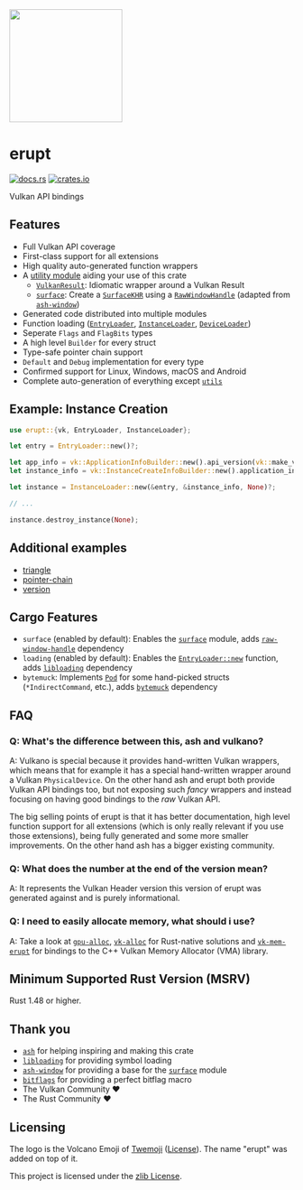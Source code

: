<img src="https://gitlab.com/Friz64/erupt/-/raw/main/logo.svg" height=200>

# erupt

[![docs.rs](https://docs.rs/erupt/badge.svg)](https://docs.rs/erupt)
[![crates.io](https://img.shields.io/crates/v/erupt.svg)](https://crates.io/crates/erupt)

Vulkan API bindings

## Features

- Full Vulkan API coverage
- First-class support for all extensions
- High quality auto-generated function wrappers
- A [utility module] aiding your use of this crate
  - [`VulkanResult`]: Idiomatic wrapper around a Vulkan Result
  - [`surface`]: Create a [`SurfaceKHR`] using a [`RawWindowHandle`] (adapted from [`ash-window`])
- Generated code distributed into multiple modules
- Function loading ([`EntryLoader`], [`InstanceLoader`], [`DeviceLoader`])
- Seperate `Flags` and `FlagBits` types
- A high level `Builder` for every struct
- Type-safe pointer chain support
- `Default` and `Debug` implementation for every type
- Confirmed support for Linux, Windows, macOS and Android
- Complete auto-generation of everything except [`utils`]

## Example: Instance Creation

```rust ignore
use erupt::{vk, EntryLoader, InstanceLoader};

let entry = EntryLoader::new()?;

let app_info = vk::ApplicationInfoBuilder::new().api_version(vk::make_version(1, 0, 0));
let instance_info = vk::InstanceCreateInfoBuilder::new().application_info(&app_info);

let instance = InstanceLoader::new(&entry, &instance_info, None)?;

// ...

instance.destroy_instance(None);
```

## Additional examples

- [triangle](https://gitlab.com/Friz64/erupt/-/blob/main/erupt_examples/src/bin/triangle.rs)
- [pointer-chain](https://gitlab.com/Friz64/erupt/-/blob/main/erupt_examples/src/bin/pointer_chain.rs)
- [version](https://gitlab.com/Friz64/erupt/-/blob/main/erupt_examples/src/bin/version.rs)

## Cargo Features

- `surface` (enabled by default): Enables the [`surface`] module, adds [`raw-window-handle`] dependency
- `loading` (enabled by default): Enables the [`EntryLoader::new`] function, adds [`libloading`] dependency
- `bytemuck`: Implements [`Pod`] for some hand-picked structs (`*IndirectCommand`, etc.), adds [`bytemuck`] dependency

## FAQ

### Q: What's the difference between this, ash and vulkano?

A: Vulkano is special because it provides hand-written Vulkan wrappers, which means that for example
it has a special hand-written wrapper around a Vulkan `PhysicalDevice`. On the other hand ash and
erupt both provide Vulkan API bindings too, but not exposing such _fancy_ wrappers and instead
focusing on having good bindings to the _raw_ Vulkan API.

The big selling points of erupt is that it has better documentation, high level function support for
all extensions (which is only really relevant if you use those extensions), being fully generated
and some more smaller improvements. On the other hand ash has a bigger existing community.

### Q: What does the number at the end of the version mean?

A: It represents the Vulkan Header version this version of erupt was generated against and is purely
informational.

### Q: I need to easily allocate memory, what should i use?

A: Take a look at [`gpu-alloc`](https://github.com/zakarumych/gpu-alloc),
[`vk-alloc`](https://github.com/hasenbanck/vk-alloc) for Rust-native
solutions and [`vk-mem-erupt`](https://github.com/HindrikStegenga/vk-mem-rs) for
bindings to the C++ Vulkan Memory Allocator (VMA) library.

## Minimum Supported Rust Version (MSRV)

Rust 1.48 or higher.

## Thank you

- [`ash`](https://crates.io/crates/ash) for helping inspiring and making this crate
- [`libloading`](https://crates.io/crates/libloading) for providing symbol loading
- [`ash-window`](https://crates.io/crates/ash-window) for providing a base for the [`surface`] module
- [`bitflags`](https://crates.io/crates/bitflags) for providing a perfect bitflag macro
- The Vulkan Community ❤️
- The Rust Community ❤️

## Licensing

The logo is the Volcano Emoji of [Twemoji](https://twemoji.twitter.com/) ([License](https://creativecommons.org/licenses/by/4.0/)). The name "erupt" was added on top of it.

This project is licensed under the [zlib License](https://gitlab.com/Friz64/erupt/-/blob/main/LICENSE).

[utility module]: https://docs.rs/erupt/%2A/erupt/utils/index.html
[`vulkanresult`]: https://docs.rs/erupt/%2A/erupt/utils/struct.VulkanResult.html
[`surface`]: https://docs.rs/erupt/%2A/erupt/utils/surface/index.html
[`surfacekhr`]: https://docs.rs/erupt/%2A/erupt/extensions/khr_surface/struct.SurfaceKHR.html
[`allocator`]: https://docs.rs/erupt/%2A/erupt/utils/allocator/index.html
[`rawwindowhandle`]: https://docs.rs/raw-window-handle/%2A/raw_window_handle/enum.RawWindowHandle.html
[`libloading`]: https://crates.io/crates/libloading
[`raw-window-handle`]: https://crates.io/crates/raw-window-handle
[`ash-window`]: https://crates.io/crates/ash-window
[`entryloader`]: https://docs.rs/erupt/%2A/erupt/struct.EntryLoader.html
[`entryloader::new`]: https://docs.rs/erupt/%2A/erupt/struct.EntryLoader.html#method.new
[`pod`]: https://docs.rs/bytemuck/%2A/bytemuck/trait.Pod.html
[`bytemuck`]: https://crates.io/crates/bytemuck
[`instanceloader`]: https://docs.rs/erupt/%2A/erupt/struct.InstanceLoader.html
[`deviceloader`]: https://docs.rs/erupt/%2A/erupt/struct.DeviceLoader.html
[`utils`]: https://docs.rs/erupt/%2A/erupt/utils/index.html
